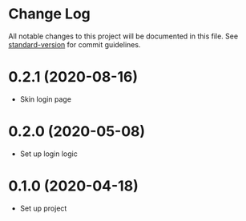 # Change Log

All notable changes to this project will be documented in this file. See [standard-version](https://github.com/conventional-changelog/standard-version) for commit guidelines.

# 0.2.1 (2020-08-16)
* Skin login page

# 0.2.0 (2020-05-08)
* Set up login logic

# 0.1.0 (2020-04-18)
* Set up project